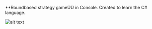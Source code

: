 **Roundbased strategy gameÜÜ in Console. Created to learn the C# language. 

![alt text](ConsolePurchase.jpg) 


